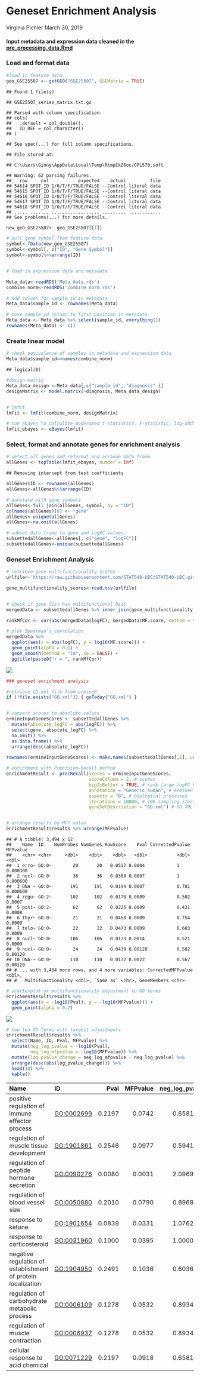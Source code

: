 Geneset Enrichment Analysis
================
Virginia Pichler
March 30, 2019

#### Input metadata and expression data cleaned in the [pre\_processing\_data.Rmd](https://github.com/STAT540-UBC/Repo_team_Y0ung-parents_W2019/blob/master/code/Pre_processing.rmd)

### Load and format data

``` r
#load in feature data
geo_GSE25507 <- getGEO("GSE25507", GSEMatrix = TRUE)
```

    ## Found 1 file(s)

    ## GSE25507_series_matrix.txt.gz

    ## Parsed with column specification:
    ## cols(
    ##   .default = col_double(),
    ##   ID_REF = col_character()
    ## )

    ## See spec(...) for full column specifications.

    ## File stored at:

    ## C:\Users\Ginny\AppData\Local\Temp\RtmpCkZ6oc/GPL570.soft

    ## Warning: 62 parsing failures.
    ##   row     col           expected    actual         file
    ## 54614 SPOT_ID 1/0/T/F/TRUE/FALSE --Control literal data
    ## 54615 SPOT_ID 1/0/T/F/TRUE/FALSE --Control literal data
    ## 54616 SPOT_ID 1/0/T/F/TRUE/FALSE --Control literal data
    ## 54617 SPOT_ID 1/0/T/F/TRUE/FALSE --Control literal data
    ## 54618 SPOT_ID 1/0/T/F/TRUE/FALSE --Control literal data
    ## ..... ....... .................. ......... ............
    ## See problems(...) for more details.

``` r
new_geo_GSE25507<- geo_GSE25507[[1]]

# pull gene symbol from feature data
symbol<-fData(new_geo_GSE25507)
symbol<-symbol[, c("ID", "Gene Symbol")]
symbol<-symbol%>%arrange(ID)


# load in expression data and metadata

Meta_data<-readRDS('Meta_data.rds')
combine_norm<-readRDS('combine_norm.rds')

# add column for sample id in metadata
Meta_data$sample_id <- rownames(Meta_data)

# move sample id column to first position in metadata
Meta_data <- Meta_data %>% select(sample_id, everything())
rownames(Meta_data) <- c()
```

### Create linear model

``` r
# check equivalence of samples in metadata and expression data
Meta_data$sample_id==names(combine_norm)
```

    ## logical(0)

``` r
#design matrix
Meta_data_design <-Meta_data[,c("sample_id", "diagnosis" )]
designMatrix <- model.matrix(~diagnosis, Meta_data_design)


# lmfit 
lmfit <- lmFit(combine_norm, designMatrix)

# run ebayes to calculate moderated t-statistics, F-statistic, log-odds
lmfit_ebayes <- eBayes(lmfit)
```

### Select, format and annotate genes for enrichment analysis

``` r
# select all genes and reformat and arrange data frame
allGenes <- topTable(lmfit_ebayes, number = Inf)
```

    ## Removing intercept from test coefficients

``` r
allGenes$ID <- rownames(allGenes)
allGenes<-allGenes%>%arrange(ID)

# annotate with gene symbols
allGenes<-full_join(allGenes, symbol, by = "ID")
colnames(allGenes)[8] <- "gene"
allGenes<-unique(allGenes)
allGenes<-na.omit(allGenes)

# subset data frame to gene and logFC values.
subsettedallGenes<-allGenes[, c("gene", "logFC")]
subsettedallGenes<-unique(subsettedallGenes)
```

### Geneset Enrichment Analysis

``` r
# retrieve gene multifunctionality scores
urlfile<-'https://raw.githubusercontent.com/STAT540-UBC/STAT540-UBC.github.io/master/seminars/seminars_winter_2019/seminar10/data/gene_multifunctionality_scores.csv'

gene_multifunctionality_scores<-read.csv(urlfile)


# check if gene list has multifunctional bias
mergedData <- subsettedallGenes %>% inner_join(gene_multifunctionality_scores, by = "gene")

rankMfCor <- cor(abs(mergedData$logFC), mergedData$MF.score, method = "spearman")
```

``` r
# plot Spearman's correlation 
mergedData %>%
  ggplot(aes(x = abs(logFC), y = log10(MF.score))) + 
  geom_point(alpha = 0.1) +
  geom_smooth(method = "lm", se = FALSE) +
  ggtitle(paste0("r = ", rankMfCor))
```

![](Geneset_Enrichment_Analysis_files/figure-markdown_github/unnamed-chunk-5-1.png)

``` r
### geneset enrichment analysis

#retrieve GO.xml file from ermineR
if (!file.exists("GO.xml")) { goToday("GO.xml") }


# convert scores to absolute values
ermineInputGeneScores <- subsettedallGenes %>% 
  mutate(absolute_logFC = abs(logFC)) %>% 
  select(gene, absolute_logFC) %>% 
  na.omit() %>% 
  as.data.frame() %>% 
  arrange(desc(absolute_logFC))

rownames(ermineInputGeneScores) <- make.names(subsettedallGenes[,1], unique = TRUE)

# enrichment with Precision-Recall method
enrichmentResult <- precRecall(scores = ermineInputGeneScores, 
                               scoreColumn = 2, # scores 
                               bigIsBetter = TRUE, # rank large logFC higher
                               annotation = "Generic_human", # ermineR Generic_human annotation file
                               aspects = "B", # biological processes 
                               iterations = 10000, # 10K sampling iterations so results are stable
                               geneSetDescription = "GO.xml") # GO XML file


# arrange results by MFP value
enrichmentResult$results %>% arrange(MFPvalue)
```

    ## # A tibble: 3,494 x 12
    ##    Name  ID    NumProbes NumGenes RawScore    Pval CorrectedPvalue MFPvalue
    ##    <chr> <chr>     <dbl>    <dbl>    <dbl>   <dbl>           <dbl>    <dbl>
    ##  1 erro~ GO:0~        20       20   0.0517 0.0004            1     0.000300
    ##  2 nucl~ GO:0~        36       36   0.0308 0.0007            1     0.000600
    ##  3 DNA ~ GO:0~       191      191   0.0194 0.0007            0.781 0.000600
    ##  4 regu~ GO:2~       102      102   0.0178 0.0009            0.502 0.0007  
    ##  5 posi~ GO:2~        62       62   0.0225 0.0009            0.431 0.0008  
    ##  6 thyr~ GO:0~        21       21   0.0458 0.0009            0.754 0.0009  
    ##  7 telo~ GO:0~        22       22   0.0473 0.0009            0.603 0.0009  
    ##  8 nucl~ GO:0~       106      106   0.0173 0.0014            0.521 0.0009  
    ##  9 nucl~ GO:0~        24       24   0.0439 0.00120           0.502 0.00120 
    ## 10 DNA-~ GO:0~       110      110   0.0172 0.0022            0.567 0.00120 
    ## # ... with 3,484 more rows, and 4 more variables: CorrectedMFPvalue <dbl>,
    ## #   Multifunctionality <dbl>, `Same as` <chr>, GeneMembers <chr>

``` r
# scatterplot of multifunctionality adjustment to GO terms
enrichmentResult$results %>% 
  ggplot(aes(x = -log10(Pval), y = -log10(MFPvalue))) +
  geom_point(alpha = 0.2)
```

![](Geneset_Enrichment_Analysis_files/figure-markdown_github/unnamed-chunk-7-1.png)

``` r
# top ten GO terms with largest adjustments 
enrichmentResult$results %>% 
  select(Name, ID, Pval, MFPvalue) %>% 
  mutate(neg_log_pvalue = -log10(Pval),
         neg_log_mfpvalue = -log10(MFPvalue)) %>% 
  mutate(log_pvalue_change = neg_log_mfpvalue - neg_log_pvalue) %>% 
  arrange(desc(abs(log_pvalue_change))) %>% 
  head(10) %>% 
  kable()
```

| Name                                                         | ID           |    Pval|  MFPvalue|  neg\_log\_pvalue|  neg\_log\_mfpvalue|  log\_pvalue\_change|
|:-------------------------------------------------------------|:-------------|-------:|---------:|-----------------:|-------------------:|--------------------:|
| positive regulation of immune effector process               | <GO:0002699> |  0.2197|    0.0742|         0.6581699|           1.1295961|            0.4714262|
| regulation of muscle tissue development                      | <GO:1901861> |  0.2546|    0.0977|         0.5941416|           1.0101054|            0.4159638|
| regulation of peptide hormone secretion                      | <GO:0090276> |  0.0080|    0.0031|         2.0969100|           2.5086383|            0.4117283|
| regulation of blood vessel size                              | <GO:0050880> |  0.2010|    0.0790|         0.6968039|           1.1023729|            0.4055690|
| response to ketone                                           | <GO:1901654> |  0.0839|    0.0331|         1.0762380|           1.4801720|            0.4039340|
| response to corticosteroid                                   | <GO:0031960> |  0.1000|    0.0395|         1.0000000|           1.4034029|            0.4034029|
| negative regulation of establishment of protein localization | <GO:1904950> |  0.2491|    0.1036|         0.6036263|           0.9846402|            0.3810140|
| regulation of carbohydrate metabolic process                 | <GO:0006109> |  0.1278|    0.0532|         0.8934691|           1.2740884|            0.3806192|
| regulation of muscle contraction                             | <GO:0006937> |  0.1278|    0.0532|         0.8934691|           1.2740884|            0.3806192|
| cellular response to acid chemical                           | <GO:0071229> |  0.2197|    0.0918|         0.6581699|           1.0371573|            0.3789874|
